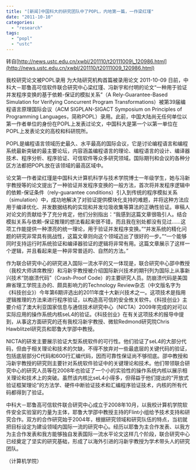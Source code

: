 ```yaml
---
title: "[新闻]中国科大的研究团队中了POPL，内地第一篇，一作梁红瑾"
date: "2011-10-10"
categories: 
  - "research"
tags: 
  - "popl"
  - "ustc"
---
```


转自[http://news.ustc.edu.cn/xwbl/201110/t20111009\_120986.html](http://news.ustc.edu.cn/xwbl/201110/t20111009_120986.html)

我校研究论文被POPL录用 为大陆研究机构首篇被录用论文 2011-10-09 日前，中科大－耶鲁高可信软件联合研究中心梁红瑾、冯新宇和付明的论文“一种用于验证并发程序变换的基于依赖-保证的模拟关系”（A Rely-Guarantee-Based Simulation for Verifying Concurrent Program Transformations）被第39届编程语言原理国际会议（ACM SIGPLAN-SIGACT Symposium on Principles of Programming Languages，简称POPL）录用。此前，中国大陆尚无任何单位以第一作者单位的身份在POPL上发表过论文，中国科大是第一个以第一单位在POPL上发表论文的高校和科研院所。

POPL是编程语言领域历史最久、水平最高的国际会议，它是讨论编程语言和编程系统最新突破的最主要论坛，内容涵盖编程语言的理论、编程语言的设计、编译器技术、程序分析、程序验证、可信软件等众多研究领域。国际期刊和会议的各种分区方法都把POPL放在该领域的最高区域中。

论文第一作者梁红瑾是中国科大计算机科学与技术学院博士一年级学生，她与冯新宇教授等的论文提出了一种验证并发程序变换的一般方法，首次将并发程序逻辑中的依赖-保证条件（rely-guarantee conditions）引入到传统的程序模拟关系（simulation）中，成功地解决了对验证提供模块化支持的难题，并将这种方法应用于编译优化、并发数据结构的实现和并发垃圾收集等算法的正确性验证。审稿人对论文的贡献给予了充分肯定，他们分别指出：“我感到这篇文章很吸引人。结合模拟关系与依赖-保证推理的想法看起来很不错，而且我在别处都没有见过……这项工作能提供一种漂亮的统一理论，用于验证并发程序变换。”“并发系统的精化问题的研究非常具有挑战性，这篇文章则向这个领域迈出了很好的一步。”“一个能够同时支持运行时系统验证和编译器验证的逻辑将非常有用。这篇文章展示了这样一个逻辑，并且看起来是一种非常普适的、自然的方法。”

作为联合研究中心的研究进入国际一流水平的又一体现是，联合研究中心邵中教授（我校大师讲席教授）和冯新宇教授被介绍国际新兴技术的期刊列为国际上从事新兴技术“防崩溃代码”（Crash-Proof Code）的主要研究人员。防崩溃代码是美国麻省理工学院主办的、颇具影响力的Technology Review杂志（中文版名字为《科技创业》）今年第6期评选出的2011年度十大新兴技术之一。这项技术是指用逻辑推理的方法来进行程序验证，以构造高可信的安全攸关软件。《科技创业》主要介绍了澳大利亚国家信息与通信技术研究中心（NICTA）2009年完成的对可以实际应用的操作系统内核seL4的验证。《科技创业》在有关这项技术的报导中提到，从事这方面研究的还有我校冯新宇教授、微软Redmond研究院Chris Hawblitzel研究员和耶鲁大学邵中教授。

NICTA的研发主要展示验证大型系统软件的可行性。他们验证了seL4的大部分代码，但由于相关理论和技术的欠缺，不得不放弃对一些最底层的关键代码的验证，包括底层部分C代码和600行汇编代码，因而可靠性保证尚不够彻底。邵中教授和冯新宇教授的研究则主要针对系统软件验证中的关键理论和技术。他们带领联合研究中心的研究人员等在2008年也验证了一个小的实验性的操作系统内核以展示相关理论和技术上的突破。虽然该内核比seL4小得多，但得益于他们提出的“开放式验证框架理论”的方法学、硬件中断验证技术和汇编程序验证技术，内核的所有代码都得到了验证。

中科大－耶鲁高可信软件联合研究中心成立于2008年10月，以我校计算机学院软件安全实验室的力量为主体，耶鲁大学邵中教授主持的Flint小组给予技术支持和研究合作。双方的合作研究始于2004年，根据研究领域和研究队伍的特点，当初就把目标设定为建设领域内国际一流的研究中心。经历以耶鲁为主合作发表、以我方为主合作发表和我方能够独自发表国际一流水平论文这样几个阶段，联合研究中心已经奠定了坚实的研究基础，形成了以海外引进的冯新宇教授为学术带头人的研究团队。

（计算机学院）
